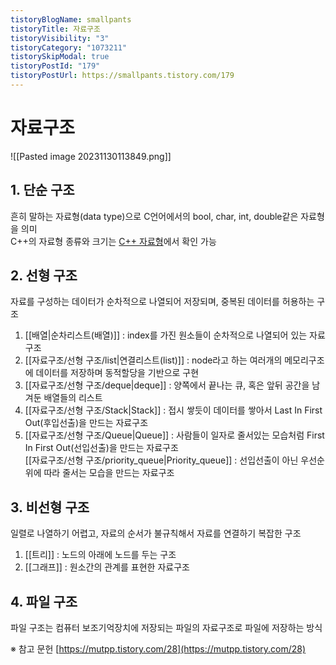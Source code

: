 ```yaml
---
tistoryBlogName: smallpants
tistoryTitle: 자료구조
tistoryVisibility: "3"
tistoryCategory: "1073211"
tistorySkipModal: true
tistoryPostId: "179"
tistoryPostUrl: https://smallpants.tistory.com/179
---
```

# 자료구조

![[Pasted image 20231130113849.png]]

## 1. 단순 구조
흔히 말하는 자료형(data type)으로 C언어에서의 bool, char, int, double같은 자료형을 의미  
C++의 자료형 종류와 크기는 [C++ 자료형](https://learn.microsoft.com/ko-kr/cpp/cpp/fundamental-types-cpp?view=msvc-170)에서 확인 가능  

## 2. 선형 구조
자료를 구성하는 데이터가 순차적으로 나열되어 저장되며, 중복된 데이터를 허용하는 구조  
1) [[배열|순차리스트(배열)]] : index를 가진 원소들이 순차적으로 나열되어 있는 자료구조
2) [[자료구조/선형 구조/list|연결리스트(list)]] : node라고 하는 여러개의 메모리구조에 데이터를 저장하며 동적할당을 기반으로 구현
3) [[자료구조/선형 구조/deque|deque]] : 양쪽에서 끝나는 큐, 혹은 앞뒤 공간을 남겨둔 배열들의 리스트
4) [[자료구조/선형 구조/Stack|Stack]] :  접시 쌓듯이 데이터를 쌓아서 Last In First Out(후입선출)을 만드는 자료구조
5) [[자료구조/선형 구조/Queue|Queue]] : 사람들이 일자로 줄서있는 모습처럼 First In First Out(선입선출)을 만드는 자료구조  
	[[자료구조/선형 구조/priority_queue|Priority_queue]] : 선입선출이 아닌 우선순위에 따라 줄서는 모습을 만드는 자료구조  

## 3. 비선형 구조
일렬로 나열하기 어렵고, 자료의 순서가 불규칙해서 자료를 연결하기 복잡한 구조
1) [[트리]] : 노드의 아래에 노드를 두는 구조
2) [[그래프]] : 원소간의 관계를 표현한 자료구조

## 4. 파일 구조
파일 구조는 컴퓨터 보조기억장치에 저장되는 파일의 자료구조로 파일에 저장하는 방식



※ 참고 문헌
[https://mutpp.tistory.com/28](https://mutpp.tistory.com/28)